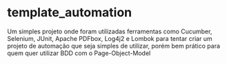 # template_automation
Um simples projeto onde foram utilizadas ferramentas como Cucumber, Selenium, JUnit, Apache PDFbox, Log4j2 e Lombok para tentar criar um projeto de automação que seja simples de utilizar, porém bem prático para quem quer utilizar BDD com o Page-Object-Model
